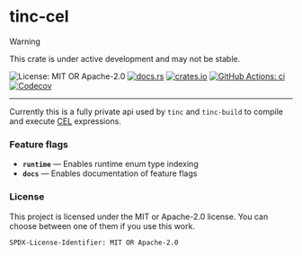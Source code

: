 <!-- cargo-sync-rdme title [[ -->
# tinc-cel
<!-- cargo-sync-rdme ]] -->

> [!WARNING]  
> This crate is under active development and may not be stable.

<!-- cargo-sync-rdme badge [[ -->
![License: MIT OR Apache-2.0](https://img.shields.io/crates/l/tinc-cel.svg?style=flat-square)
[![docs.rs](https://img.shields.io/docsrs/tinc-cel.svg?logo=docs.rs&style=flat-square)](https://docs.rs/tinc-cel)
[![crates.io](https://img.shields.io/crates/v/tinc-cel.svg?logo=rust&style=flat-square)](https://crates.io/crates/tinc-cel)
[![GitHub Actions: ci](https://img.shields.io/github/actions/workflow/status/scufflecloud/scuffle/ci.yaml.svg?label=ci&logo=github&style=flat-square)](https://github.com/scufflecloud/scuffle/actions/workflows/ci.yaml)
[![Codecov](https://img.shields.io/codecov/c/github/scufflecloud/scuffle.svg?label=codecov&logo=codecov&style=flat-square)](https://codecov.io/gh/scufflecloud/scuffle)
<!-- cargo-sync-rdme ]] -->

---

<!-- cargo-sync-rdme rustdoc [[ -->
Currently this is a fully private api used by `tinc` and `tinc-build` to
compile and execute [CEL](https://cel.dev/) expressions.

### Feature flags

* **`runtime`** —  Enables runtime enum type indexing
* **`docs`** —  Enables documentation of feature flags

### License

This project is licensed under the MIT or Apache-2.0 license.
You can choose between one of them if you use this work.

`SPDX-License-Identifier: MIT OR Apache-2.0`
<!-- cargo-sync-rdme ]] -->
